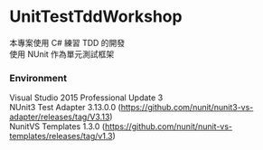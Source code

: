 # UnitTestTddWorkshop

本專案使用 C# 練習 TDD 的開發    
使用 NUnit 作為單元測試框架

### Environment
Visual Studio 2015 Professional Update 3    
NUnit3 Test Adapter 3.13.0.0 (https://github.com/nunit/nunit3-vs-adapter/releases/tag/V3.13)    
NunitVS Templates 1.3.0 (https://github.com/nunit/nunit-vs-templates/releases/tag/v1.3)
